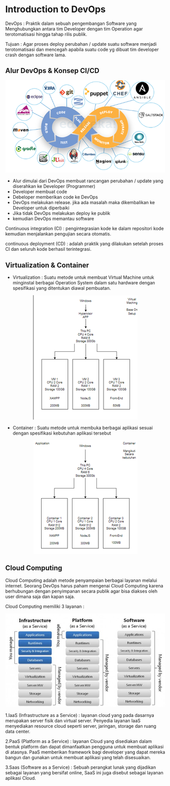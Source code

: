 # Introduction to DevOps

DevOps : Praktik dalam sebuah pengembangan Software yang Menghubungkan antara tim Developer dengan tim Operation agar terotomatisasi hingga tahap rilis publik.

Tujuan : Agar proses deploy perubahan / update suatu software menjadi terotomatisasi dan mencegah apabila suatu code yg dibuat tim developer crash dengan software lama.

## Alur DevOps & Konsep CI/CD

<p align="center"><img src="../week-1/assets/DevOps.png"></p>

- Alur dimulai dari DevOps membuat rancangan perubahan / update yang diserahkan ke Developer (Programmer)
- Developer membuat code
- Debeloper memberikan code ke DevOps
- DevOps melakukan release. jika ada masalah maka dikembalikan ke Developer untuk diperbaiki
- Jika tidak DevOps melakukan deploy ke publik
- kemudian DevOps memantau software

Continuous integration (CI) : pengintegrasian kode ke dalam repositori kode kemudian menjalankan pengujian secara otomatis.

continuous deployment (CD) : adalah praktik yang dilakukan setelah proses CI dan seluruh kode berhasil terintegrasi.

## Virtualization & Container

- Virtualization : Suatu metode untuk membuat Virtual Machine untuk minginstal berbagai Operation System dalam satu hardware dengan spesifikasi yang ditentukan diawal pembuatan.

<p align="center"><img src="../week-1/assets/Virtual Machine.png"></p>

- Container : Suatu metode untuk membuka berbagai aplikasi sesuai dengan spesifikasi kebutuhan aplikasi tersebut

<p align="center"><img src="../week-1/assets/Container.png"></p>

## Cloud Computing

Cloud Computing adalah metode penyampaian berbagai layanan melalui internet. Seorang DevOps harus paham mengenai Cloud Computing karena berhubungan dengan penyimpanan secara publik agar bisa diakses oleh user dimana saja dan kapan saja.

Cloud Computing memiliki 3 layanan : 

<p align="center"><img src="../week-1/assets/Cloud-computing.jpg"></p>

1.IaaS (Infrastructure as a Service) : layanan cloud yang pada dasarnya merupakan server fisik dan virtual server. Penyedia layanan IaaS menyediakan resource cloud seperti server, jaringan, storage dan ruang data center.

2.PaaS (Platform as a Service) : layanan Cloud yang disediakan dalam bentuk platform dan dapat dimanfaatkan pengguna untuk membuat aplikasi di atasnya. PaaS memberikan framework bagi developer yang dapat mereka bangun dan gunakan untuk membuat aplikasi yang telah disesuaikan.

3.Saas (Software as a Service) : Sebuah perangkat lunak yang dijadikan sebagai layanan yang bersifat online, SaaS ini juga disebut sebagai layanan aplikasi Cloud.

